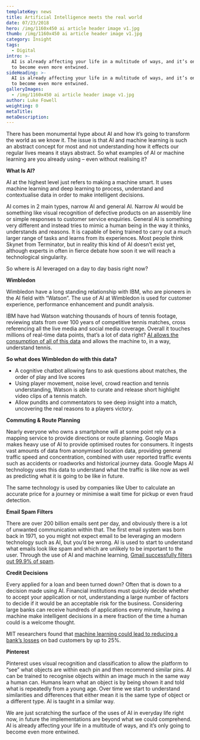 ```yaml
---
templateKey: news
title: Artificial Intelligence meets the real world
date: 07/23/2018
hero: /img/1160x450 ai article header image v1.jpg
thumb: /img/1160x450 ai article header image v1.jpg
category: Insight
tags:
  - Digital
intro: >-
  AI is already affecting your life in a multitude of ways, and it’s only going
  to become even more entwined.
sideHeading: >-
  AI is already affecting your life in a multitude of ways, and it’s only going
  to become even more entwined.
galleryImages:
  - /img/1160x450 ai article header image v1.jpg
author: Luke Fowell
weighting: 0
metaTitle: 
metaDescription:
---
```


There has been monumental hype about AI and how it’s going to transform the world as we know it. The issue is that AI and machine learning is such an abstract concept for most and not understanding how it effects our regular lives means it stays abstract. So what examples of AI or machine learning are you already using – even without realising it?

**What Is AI?**

AI at the highest level just refers to making a machine smart. It uses machine learning and deep learning to process, understand and contextualise data in order to make intelligent decisions.

AI comes in 2 main types, narrow AI and general AI. Narrow AI would be something like visual recognition of defective products on an assembly line or simple responses to customer service enquiries. General AI is something very different and instead tries to mimic a human being in the way it thinks, understands and reasons. It is capable of being trained to carry out a much larger range of tasks and learns from its experiences. Most people think Skynet from Terminator, but in reality this kind of AI doesn’t exist yet, although experts in often in fierce debate how soon it we will reach a technological singularity.

So where is AI leveraged on a day to day basis right now?

**Wimbledon**

Wimbledon have a long standing relationship with IBM, who are pioneers in the AI field with “Watson”. The use of AI at Wimbledon is used for customer experience, performance enhancement and pundit analysis.

IBM have had Watson watching thousands of hours of tennis footage, reviewing stats from over 100 years of competitive tennis matches, cross referencing all the live media and social media coverage. Overall it touches millions of real-time data points, that’s a lot of data right? [AI allows the consumption of all of this data](https://www.techradar.com/news/wimbledon-2018-how-ibm-watson-is-serving-up-the-best-viewer-experience) and allows the machine to, in a way, understand tennis.

**So what does Wimbledon do with this data?**

*   A cognitive chatbot allowing fans to ask questions about matches, the order of play and live scores
*   Using player movement, noise level, crowd reaction and tennis understanding, Watson is able to curate and release short highlight video clips of a tennis match.
*   Allow pundits and commentators to see deep insight into a match, uncovering the real reasons to a players victory.

**Commuting & Route Planning**

Nearly everyone who owns a smartphone will at some point rely on a mapping service to provide directions or route planning. Google Maps makes heavy use of AI to provide optimised routes for consumers. It ingests vast amounts of data from anonymised location data, providing general traffic speed and concentration, combined with user reported traffic events such as accidents or roadworks and historical journey data. Google Maps AI technology uses this data to understand what the traffic is like now as well as predicting what it is going to be like in future.

The same technology is used by companies like Uber to calculate an accurate price for a journey or minimise a wait time for pickup or even fraud detection.

**Email Spam Filters**

There are over 200 billion emails sent per day, and obviously there is a lot of unwanted communication within that. The first email system was born back in 1971, so you might not expect email to be leveraging an modern technology such as AI, but you’d be wrong. AI is used to start to understand what emails look like spam and which are unlikely to be important to the user. Through the use of AI and machine learning, [Gmail successfully filters out 99.9% of spam](https://gmail.googleblog.com/2015/07/the-mail-you-want-not-spam-you-dont.html).

**Credit Decisions**

Every applied for a loan and been turned down? Often that is down to a decision made using AI. Financial institutions must quickly decide whether to accept your application or not, understanding a large number of factors to decide if it would be an acceptable risk for the business. Considering large banks can receive hundreds of applications every minute, having a machine make intelligent decisions in a mere fraction of the time a human could is a welcome thought.

MIT researchers found that [machine learning could lead to reducing a bank’s losses](http://bigdata.csail.mit.edu/node/22) on bad customers by up to 25%.

**Pinterest**

Pinterest uses visual recognition and classification to allow the platform to “see” what objects are within each pin and then recommend similar pins. AI can be trained to recognise objects within an image much in the same way a human can. Humans learn what an object is by being shown it and told what is repeatedly from a young age. Over time we start to understand similarities and differences that either mean it is the same type of object or a different type. AI is taught in a similar way.

We are just scratching the surface of the uses of AI in everyday life right now, in future the implementations are beyond what we could comprehend. AI is already affecting your life in a multitude of ways, and it’s only going to become even more entwined.
